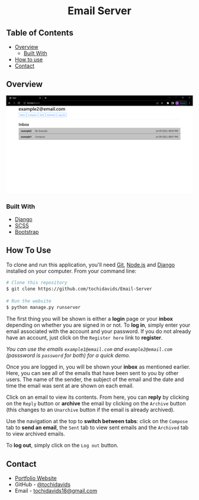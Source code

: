 <!-- Please update value in the {}  -->

<h1 align="center">Email Server</h1>

<!-- TABLE OF CONTENTS -->

## Table of Contents

-   [Overview](#overview)
    -   [Built With](#built-with)
-   [How to use](#how-to-use)
-   [Contact](#contact)

<!-- OVERVIEW -->

## Overview

![screenshot](./screenshot.png)

### Built With

<!-- This section should list any major frameworks that you built your project using. Here are a few examples.-->

-   [Django](https://www.djangoproject.com/)
-   [SCSS](https://sass-lang.com/)
-   [Bootstrap](https://getbootstrap.com/)

## How To Use

<!-- Example: -->

To clone and run this application, you'll need [Git](https://git-scm.com), [Node.js](https://www.python.org/) and [Django](https://www.djangoproject.com/) installed on your computer. From your command line:

```bash
# Clone this repository
$ git clone https://github.com/tochidavids/Email-Server

# Run the website
$ python manage.py runserver
```

The first thing you will be shown is either a **login** page or your **inbox** depending on whether you are signed in or not. To **log in**, simply enter your email associated with the account and your password. If you do not already have an account, just click on the `Register here` link to **register**. 

*You can use the emails `example1@email.com` and `example2@email.com` (passsword is `password` for both) for a quick demo.*

Once you are logged in, you will be shown your **inbox** as mentioned earlier. Here, you can see all of the emails that have been sent to you by other users. The name of the sender, the subject of the email and the date and time the email was sent at are shown on each email. 

Click on an email to view its contents. From here, you can **reply** by clicking on the `Reply` button or **archive** the email by clicking on the `Archive` button (this changes to an `Unarchive` button if the email is already archived).

Use the navigation at the top to **switch between tabs**: click on the `Compose` tab to **send an email**, the `Sent` tab to view sent emails and the `Archived` tab to view archived emails. 

To **log out**, simply click on the `Log out` button. 

## Contact

-   [Portfolio Website](https://tochidavids.netlify.app)
-   GitHub - [@tochidavids](https://github.com/tochidavids)
-   Email - tochidavids18@gmail.com
